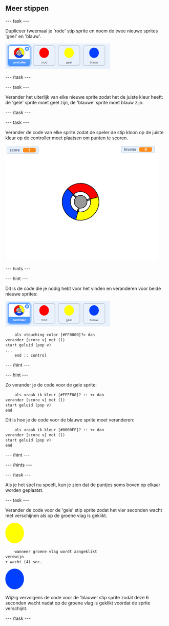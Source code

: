 ## Meer stippen

--- task ---

Dupliceer tweemaal je 'rode' stip sprite en noem de twee nieuwe sprites 'geel' en 'blauw'.

![schermafbeelding](images/dots-more-dots.png)

--- /task ---

--- task ---

Verander het uiterlijk van elke nieuwe sprite zodat het de juiste kleur heeft: de 'gele' sprite moet geel zijn, de 'blauwe' sprite moet blauw zijn.

--- /task ---

--- task ---

Verander de code van elke sprite zodat de speler de stip kloon op de juiste kleur op de controller moet plaatsen om punten te scoren.

![schermafbeelding](images/dots-all-test.png)

--- hints ---


--- hint ---

Dit is de code die je nodig hebt voor het vinden en veranderen voor beide nieuwe sprites:

![schermafbeelding](images/dots-more-dots.png)

```blocks3
    als <touching color [#FF0000]?> dan 
verander [score v] met (1)
start geluid (pop v)
...
    end :: control
```

--- /hint ---

--- hint ---

Zo verander je de code voor de gele sprite:

```blocks3
    als <raak ik kleur [#FFFF00]? :: +> dan
verander [score v] met (1)
start geluid (pop v)
end
```

Dit is hoe je de code voor de blauwe sprite moet veranderen:

```blocks3
    als <raak ik kleur [#0000FF]? :: +> dan
verander [score v] met (1)
start geluid (pop v)
end
```

--- /hint ---

--- /hints ---

--- /task ---

Als je het spel nu speelt, kun je zien dat de puntjes soms boven op elkaar worden geplaatst.

--- task ---

Verander de code voor de 'gele' stip sprite zodat het vier seconden wacht met verschijnen als op de groene vlag is geklikt.

![Gele stip](images/yellow-sprite.png)

```blocks3
    wanneer groene vlag wordt aangeklikt
verdwijn
+ wacht (4) sec.
```

![Blauwe stip](images/blue-sprite.png)

Wijzig vervolgens de code voor de 'blauwe' stip sprite zodat deze 6 seconden wacht nadat op de groene vlag is geklikt voordat de sprite verschijnt.

--- /task ---